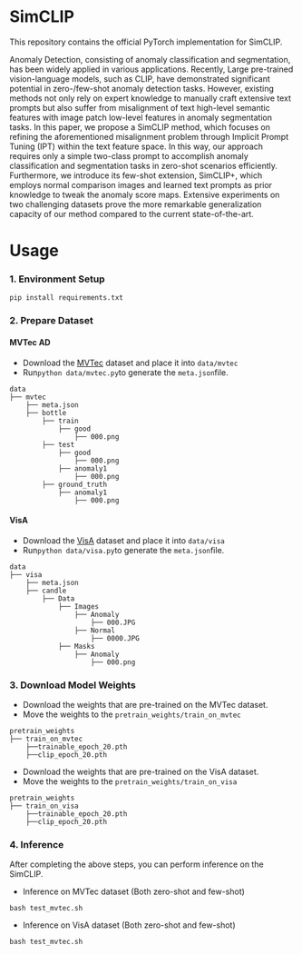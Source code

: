 # SimCLIP
This repository contains the official PyTorch implementation for SimCLIP.

Anomaly Detection, consisting of anomaly classification and segmentation, has been widely applied in various applications.
Recently, Large pre-trained vision-language models, such as CLIP, have demonstrated significant potential in zero-/few-shot anomaly detection tasks.
However, existing methods not only rely on expert knowledge to manually craft extensive text prompts but also suffer from misalignment of text high-level semantic features with image patch low-level features in anomaly segmentation tasks. In this paper, we propose a SimCLIP method, which focuses on refining the aforementioned misalignment problem through Implicit Prompt Tuning (IPT) within the text feature space. In this way, our approach requires only a simple two-class prompt to accomplish anomaly classification and segmentation tasks in zero-shot scenarios efficiently. 
Furthermore, we introduce its few-shot extension, SimCLIP+, which employs normal comparison images and learned text prompts as prior knowledge to tweak the anomaly score maps. Extensive experiments on two challenging datasets prove the more remarkable generalization capacity of our method compared to the current state-of-the-art.
# Usage
### 1. Environment Setup ###
```
pip install requirements.txt
```
### 2. Prepare Dataset ###
#### MVTec AD 
* Download the [MVTec](https://www.mvtec.com/company/research/datasets/mvtec-ad) dataset and place it into  ```data/mvtec```
* Run```python data/mvtec.py```to generate the ```meta.json```file.
```
data
├── mvtec
    ├── meta.json
    ├── bottle
        ├── train
            ├── good
                ├── 000.png
        ├── test
            ├── good
                ├── 000.png
            ├── anomaly1
                ├── 000.png
        ├── ground_truth
            ├── anomaly1
                ├── 000.png
```
#### VisA 
* Download the [VisA](https://amazon-visual-anomaly.s3.us-west-2.amazonaws.com/VisA_20220922.tar) dataset and place it into  ```data/visa```
* Run```python data/visa.py```to generate the ```meta.json```file.
```
data
├── visa
    ├── meta.json
    ├── candle
        ├── Data
            ├── Images
                ├── Anomaly
                    ├── 000.JPG
                ├── Normal
                    ├── 0000.JPG
            ├── Masks
                ├── Anomaly
                    ├── 000.png
```

### 3. Download Model Weights ###
* Download the weights that are pre-trained on the MVTec dataset.
* Move the weights to the ```pretrain_weights/train_on_mvtec```
```
pretrain_weights
├── train_on_mvtec
    ├──trainable_epoch_20.pth
    ├──clip_epoch_20.pth
```
* Download the weights that are pre-trained on the VisA dataset.
* Move the weights to the ```pretrain_weights/train_on_visa```
```
pretrain_weights
├── train_on_visa
    ├──trainable_epoch_20.pth
    ├──clip_epoch_20.pth
```
### 4. Inference ###
After completing the above steps, you can perform inference on the SimCLIP.
* Inference on MVTec dataset (Both zero-shot and few-shot)
```
bash test_mvtec.sh
```


* Inference on VisA dataset (Both zero-shot and few-shot)
```
bash test_mvtec.sh
```




